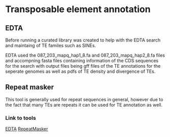 # Transposable element annotation

## EDTA
Before running a curated library was created to help with the EDTA search and maintaing of TE familes such as SINEs.

EDTA used the 087_203_mapq_hap1_8.fa and 087_203_mapq_hap2_8.fa files and accompning fasta files containing information of the CDS sequences for the search with output files being gff files of the TE annotations for the seperate genomes as well as pdfs of TE density and divergence of TEs.

## Repeat masker

This tool is generally used for repeat sequences in general, however due to the fact that many TEs are repeats it can be used for TE annotation as well. 


















### Link to tools
[EDTA](https://github.com/oushujun/EDTA)
[RepeatMasker](https://github.com/Dfam-consortium/RepeatMasker)
